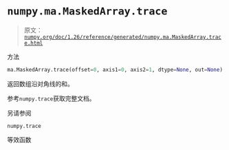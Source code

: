 # `numpy.ma.MaskedArray.trace`

> 原文：[`numpy.org/doc/1.26/reference/generated/numpy.ma.MaskedArray.trace.html`](https://numpy.org/doc/1.26/reference/generated/numpy.ma.MaskedArray.trace.html)

方法

```py
ma.MaskedArray.trace(offset=0, axis1=0, axis2=1, dtype=None, out=None)
```

返回数组沿对角线的和。

参考`numpy.trace`获取完整文档。

另请参阅

`numpy.trace`

等效函数
